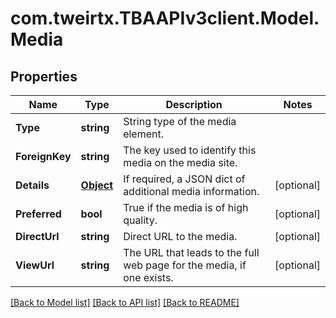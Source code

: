 
# com.tweirtx.TBAAPIv3client.Model.Media

## Properties

Name | Type | Description | Notes
------------ | ------------- | ------------- | -------------
**Type** | **string** | String type of the media element. | 
**ForeignKey** | **string** | The key used to identify this media on the media site. | 
**Details** | [**Object**](.md) | If required, a JSON dict of additional media information. | [optional] 
**Preferred** | **bool** | True if the media is of high quality. | [optional] 
**DirectUrl** | **string** | Direct URL to the media. | [optional] 
**ViewUrl** | **string** | The URL that leads to the full web page for the media, if one exists. | [optional] 

[[Back to Model list]](../README.md#documentation-for-models)
[[Back to API list]](../README.md#documentation-for-api-endpoints)
[[Back to README]](../README.md)

